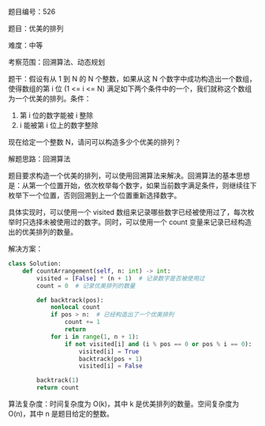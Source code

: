 题目编号：526

题目：优美的排列

难度：中等

考察范围：回溯算法、动态规划

题干：假设有从 1 到 N 的 N 个整数，如果从这 N 个数字中成功构造出一个数组，使得数组的第 i 位 (1 <= i <= N) 满足如下两个条件中的一个，我们就称这个数组为一个优美的排列。条件：

1. 第 i 位的数字能被 i 整除
2. i 能被第 i 位上的数字整除

现在给定一个整数 N，请问可以构造多少个优美的排列？

解题思路：回溯算法

题目要求构造一个优美的排列，可以使用回溯算法来解决。回溯算法的基本思想是：从第一个位置开始，依次枚举每个数字，如果当前数字满足条件，则继续往下枚举下一个位置，否则回溯到上一个位置重新选择数字。

具体实现时，可以使用一个 visited 数组来记录哪些数字已经被使用过了，每次枚举时只选择未被使用过的数字。同时，可以使用一个 count 变量来记录已经构造出的优美排列的数量。

解决方案：

```python
class Solution:
    def countArrangement(self, n: int) -> int:
        visited = [False] * (n + 1)  # 记录数字是否被使用过
        count = 0  # 记录优美排列的数量

        def backtrack(pos):
            nonlocal count
            if pos > n:  # 已经构造出了一个优美排列
                count += 1
                return
            for i in range(1, n + 1):
                if not visited[i] and (i % pos == 0 or pos % i == 0):
                    visited[i] = True
                    backtrack(pos + 1)
                    visited[i] = False

        backtrack(1)
        return count
```

算法复杂度：时间复杂度为 O(k)，其中 k 是优美排列的数量。空间复杂度为 O(n)，其中 n 是题目给定的整数。